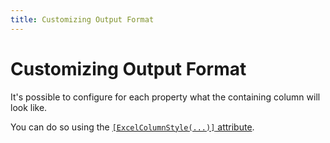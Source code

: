 ```yaml
---
title: Customizing Output Format
---
```


# Customizing Output Format

It's possible to configure for each property what the containing column will look like.

You can do so using the [`[ExcelColumnStyle(...)]` attribute](/api/NetEnhancements.ClosedXML.ExcelColumnStyleAttribute.html).
